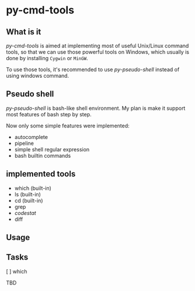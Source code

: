 # py-cmd-tools

## What is it

*py-cmd-tools* is aimed at implementing most of useful Unix/Linux command tools, so that we can use those powerful tools on Windows, which usually is done by installing `Cygwin` or `MinGW`.


To use those tools, it's recommended to use *py-pseudo-shell* instead of using windows command.


## Pseudo shell

*py-pseudo-shell* is bash-like shell environment. My plan is make it support most features of bash step by step.


Now only some simple features were implemented:


 * autocomplete
 * pipeline
 * simple shell regular expression
 * bash builtin commands


## implemented tools


 * which (built-in)
 * ls (built-in)
 * cd (built-in)
 * grep
 * *codestat*
 * diff


## Usage


## Tasks

 [ ] which

TBD


